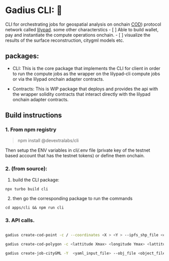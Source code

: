 # Gadius CLI:  :fishing_pole_and_fish:

CLI for orchestrating jobs for geospatial analysis on onchain [COD](https://www.cod.cloud)) protocol network called [lilypad](). some other characterstics 
    - [ ] Able to build wallet, pay and instantiate the compute operations onchain.
    - [ ] visualize the results of the surface reconstruction, citygml models etc.
## packages:

- CLI: This is the core package that implements the CLI for client in order to run the compute jobs as the wrapper on the lilypad-cli compute jobs or via the lilypad onchain adapter contracts.

- Contracts: This is WIP package that deploys and provides the api with the wrapper solidity contracts that interact directly with the lilypad onchain adapter contracts.

## Build instructions 

### 1. From npm registry 

> npm install @devextralabs/cli

Then setup the ENV variables in cli/.env file (private key of the testnet based account that has the testnet tokens) or define them onchain.

### 2. (from source):

1. build the CLI package: 
```
npx turbo build cli

```

2. then go the corresponding package to run the commands

```
cd apps/cli && npm run cli

```

### 3. API calls.

```bash

gadius create-cod-point -c / --coordinates <X > <Y > --ipfs_shp_file <cid of the file> 

gadius create-cod-polygon -c <lattitude Xmax> <longitude Ymax> <lattitude Xmin> <longitude Ymin> --ipfs_shp_file <cid of the file> --username <username>

gadius create-job-cityGML -Y  <yaml_input_file> --obj_file <object_file_output_path> -C <citygml_output_path> 

```
